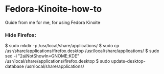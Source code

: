 # Fedora-Kinoite-how-to
Guide from me for me, for using Fedora Kinoite


### Hide Firefox:

$ sudo mkdir -p /usr/local/share/applications/
$ sudo cp /usr/share/applications/firefox.desktop /usr/local/share/applications/
$ sudo sed -i "2a\\NotShowIn=GNOME;KDE" /usr/local/share/applications/firefox.desktop
$ sudo update-desktop-database /usr/local/share/applications/
